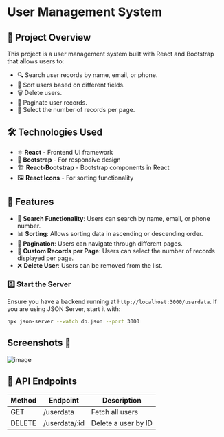# User Management System

## 📌 Project Overview
This project is a user management system built with React and Bootstrap that allows users to:
- 🔍 Search user records by name, email, or phone.
- 🔄 Sort users based on different fields.
- 🗑️ Delete users.
- 📃 Paginate user records.
- 🔢 Select the number of records per page.

## 🛠️ Technologies Used
- ⚛️ **React** - Frontend UI framework
- 🎨 **Bootstrap** - For responsive design
- 🏗 **React-Bootstrap** - Bootstrap components in React
- 🖼 **React Icons** - For sorting functionality

## 🚀 Features
- 🔎 **Search Functionality**: Users can search by name, email, or phone number.
- 📊 **Sorting**: Allows sorting data in ascending or descending order.
- 🔢 **Pagination**: Users can navigate through different pages.
- 🔧 **Custom Records per Page**: Users can select the number of records displayed per page.
- ❌ **Delete User**: Users can be removed from the list.


### 3️⃣ Start the Server
Ensure you have a backend running at `http://localhost:3000/userdata`. If you are using JSON Server, start it with:
```sh
npx json-server --watch db.json --port 3000
```

## Screenshots 📸
![image](https://github.com/user-attachments/assets/c3879d14-4c0b-44d4-baf5-a8760dfc6eaf)

## 📝 API Endpoints
| Method | Endpoint               | Description |
|--------|------------------------|-------------|
| GET    | /userdata              | Fetch all users |
| DELETE | /userdata/:id          | Delete a user by ID |





